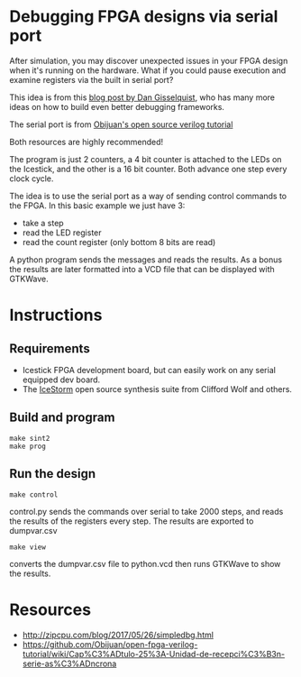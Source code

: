 # Debugging FPGA designs via serial port 

After simulation, you may discover unexpected issues in your FPGA design when
it's running on the hardware. What if you could pause execution and examine
registers via the built in serial port?

This idea is from this [blog post by Dan
Gisselquist](http://zipcpu.com/blog/2017/05/26/simpledbg.html), who has many
more ideas on how to build even better debugging frameworks.

The serial port is from [Obijuan's open source verilog tutorial](https://github.com/Obijuan/open-fpga-verilog-tutorial/wiki/Cap%C3%ADtulo-25%3A-Unidad-de-recepci%C3%B3n-serie-as%C3%ADncrona)

Both resources are highly recommended!

The program is just 2 counters, a 4 bit counter is attached to the LEDs on the Icestick, and
the other is a 16 bit counter. Both advance one step every clock cycle.

The idea is to use the serial port as a way of sending control commands to the
FPGA. In this basic example we just have 3:

* take a step
* read the LED register
* read the count register (only bottom 8 bits are read)

A python program sends the messages and reads the results. As a bonus the
results are later formatted into a VCD file that can be displayed with GTKWave.

# Instructions

## Requirements

* Icestick FPGA development board, but can easily work on any serial equipped
 dev board.
* The [IceStorm](http://www.clifford.at/icestorm/) open source synthesis suite from Clifford Wolf and others. 

## Build and program

    make sint2
    make prog

## Run the design

    make control

control.py sends the commands over serial to take 2000 steps, and reads the
results of the registers every step. The results are exported to dumpvar.csv

    make view

converts the dumpvar.csv file to python.vcd then runs GTKWave to show the
results.

# Resources

* http://zipcpu.com/blog/2017/05/26/simpledbg.html
* https://github.com/Obijuan/open-fpga-verilog-tutorial/wiki/Cap%C3%ADtulo-25%3A-Unidad-de-recepci%C3%B3n-serie-as%C3%ADncrona

